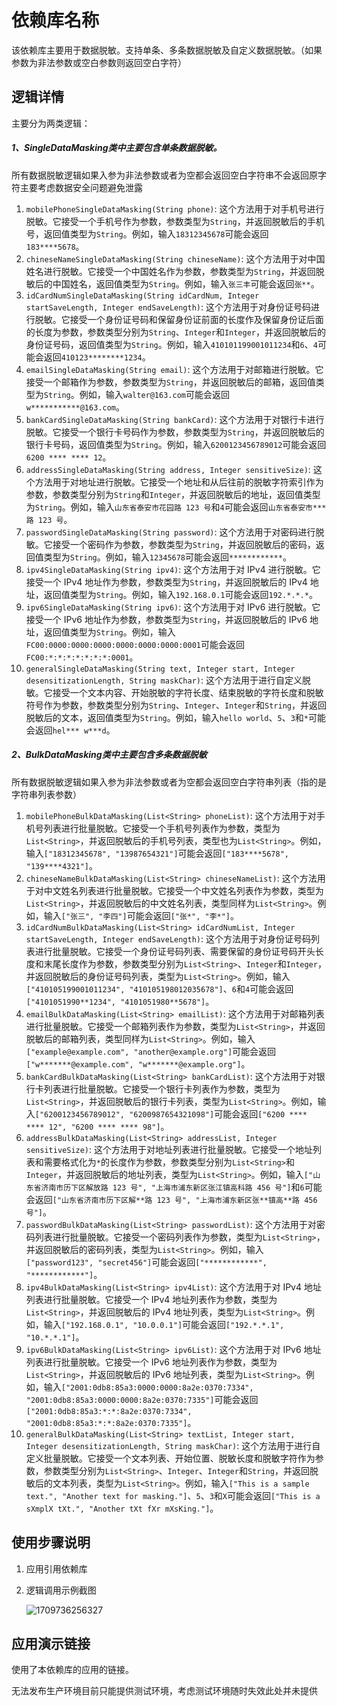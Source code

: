 # 依赖库名称

该依赖库主要用于数据脱敏。支持单条、多条数据脱敏及自定义数据脱敏。（如果参数为非法参数或空白参数则返回空白字符）

## 逻辑详情

主要分为两类逻辑：

##### 1、SingleDataMasking类中主要包含单条数据脱敏。

所有数据脱敏逻辑如果入参为非法参数或者为空都会返回空白字符串不会返回原字符主要考虑数据安全问题避免泄露

1. `mobilePhoneSingleDataMasking(String phone)`: 这个方法用于对手机号进行脱敏。它接受一个手机号作为参数，参数类型为`String`，并返回脱敏后的手机号，返回值类型为`String`。例如，输入`18312345678`可能会返回`183****5678`。
2. `chineseNameSingleDataMasking(String chineseName)`: 这个方法用于对中国姓名进行脱敏。它接受一个中国姓名作为参数，参数类型为`String`，并返回脱敏后的中国姓名，返回值类型为`String`。例如，输入`张三丰`可能会返回`张**`。
3. `idCardNumSingleDataMasking(String idCardNum, Integer startSaveLength, Integer endSaveLength)`: 这个方法用于对身份证号码进行脱敏。它接受一个身份证号码和保留身份证前面的长度作及保留身份证后面的长度为参数，参数类型分别为`String`、`Integer`和`Integer`，并返回脱敏后的身份证号码，返回值类型为`String`。例如，输入`410101199001011234`和`6`、`4`可能会返回`410123********1234`。
4. `emailSingleDataMasking(String email)`: 这个方法用于对邮箱进行脱敏。它接受一个邮箱作为参数，参数类型为`String`，并返回脱敏后的邮箱，返回值类型为`String`。例如，输入`walter@163.com`可能会返回`w***********@163.com`。
5. `bankCardSingleDataMasking(String bankCard)`: 这个方法用于对银行卡进行脱敏。它接受一个银行卡号码作为参数，参数类型为`String`，并返回脱敏后的银行卡号码，返回值类型为`String`。例如，输入`6200123456789012`可能会返回`6200 **** **** 12`。
6. `addressSingleDataMasking(String address, Integer sensitiveSize)`: 这个方法用于对地址进行脱敏。它接受一个地址和从后往前的脱敏字符索引作为参数，参数类型分别为`String`和`Integer`，并返回脱敏后的地址，返回值类型为`String`。例如，输入`山东省泰安市花园路 123 号`和`4`可能会返回`山东省泰安市***路 123 号`。
7. `passwordSingleDataMasking(String password)`: 这个方法用于对密码进行脱敏。它接受一个密码作为参数，参数类型为`String`，并返回脱敏后的密码，返回值类型为`String`。例如，输入`12345678`可能会返回`************`。
8. `ipv4SingleDataMasking(String ipv4)`: 这个方法用于对 IPv4 进行脱敏。它接受一个 IPv4 地址作为参数，参数类型为`String`，并返回脱敏后的 IPv4 地址，返回值类型为`String`。例如，输入`192.168.0.1`可能会返回`192.*.*.*`。
9. `ipv6SingleDataMasking(String ipv6)`: 这个方法用于对 IPv6 进行脱敏。它接受一个 IPv6 地址作为参数，参数类型为`String`，并返回脱敏后的 IPv6 地址，返回值类型为`String`。例如，输入`FC00:0000:0000:0000:0000:0000:0000:0001`可能会返回`FC00:*:*:*:*:*:*:*:0001`。
10. `generalSingleDataMasking(String text, Integer start, Integer desensitizationLength, String maskChar)`: 这个方法用于进行自定义脱敏。它接受一个文本内容、开始脱敏的字符长度、结束脱敏的字符长度和脱敏符号作为参数，参数类型分别为`String`、`Integer`、`Integer`和`String`，并返回脱敏后的文本，返回值类型为`String`。例如，输入`hello world`、`5`、`3`和`*`可能会返回`hel*** w***d`。

##### 2、BulkDataMasking类中主要包含多条数据脱敏

所有数据脱敏逻辑如果入参为非法参数或者为空都会返回空白字符串列表（指的是字符串列表参数）

1. `mobilePhoneBulkDataMasking(List<String> phoneList)`: 这个方法用于对手机号列表进行批量脱敏。它接受一个手机号列表作为参数，类型为`List<String>`，并返回脱敏后的手机号列表，类型也为`List<String>`。例如，输入`["18312345678", "13987654321"]`可能会返回`["183****5678", "139****4321"]`。
2. `chineseNameBulkDataMasking(List<String> chineseNameList)`: 这个方法用于对中文姓名列表进行批量脱敏。它接受一个中文姓名列表作为参数，类型为`List<String>`，并返回脱敏后的中文姓名列表，类型同样为`List<String>`。例如，输入`["张三", "李四"]`可能会返回`["张*", "李*"]`。
3. `idCardNumBulkDataMasking(List<String> idCardNumList, Integer startSaveLength, Integer endSaveLength)`: 这个方法用于对身份证号码列表进行批量脱敏。它接受一个身份证号码列表、需要保留的身份证号码开头长度和末尾长度作为参数，参数类型分别为`List<String>`、`Integer`和`Integer`，并返回脱敏后的身份证号码列表，类型为`List<String>`。例如，输入`["410105199001011234", "410105198012035678"]`、`6`和`4`可能会返回`["4101051990**1234", "4101051980**5678"]`。
4. `emailBulkDataMasking(List<String> emailList)`: 这个方法用于对邮箱列表进行批量脱敏。它接受一个邮箱列表作为参数，类型为`List<String>`，并返回脱敏后的邮箱列表，类型同样为`List<String>`。例如，输入`["example@example.com", "another@example.org"]`可能会返回`["w*******@example.com", "w*******@example.org"]`。
5. `bankCardBulkDataMasking(List<String> bankCardList)`: 这个方法用于对银行卡列表进行批量脱敏。它接受一个银行卡列表作为参数，类型为`List<String>`，并返回脱敏后的银行卡列表，类型为`List<String>`。例如，输入`["6200123456789012", "6200987654321098"]`可能会返回`["6200 **** **** 12", "6200 **** **** 98"]`。
6. `addressBulkDataMasking(List<String> addressList, Integer sensitiveSize)`: 这个方法用于对地址列表进行批量脱敏。它接受一个地址列表和需要格式化为`*`的长度作为参数，参数类型分别为`List<String>`和`Integer`，并返回脱敏后的地址列表，类型为`List<String>`。例如，输入`["山东省济南市历下区解放路 123 号", "上海市浦东新区张江镇高科路 456 号"]`和`6`可能会返回`["山东省济南市历下区解**路 123 号", "上海市浦东新区张**镇高**路 456 号"]`。
7. `passwordBulkDataMasking(List<String> passwordList)`: 这个方法用于对密码列表进行批量脱敏。它接受一个密码列表作为参数，类型为`List<String>`，并返回脱敏后的密码列表，类型为`List<String>`。例如，输入`["password123", "secret456"]`可能会返回`["************", "************"]`。
8. `ipv4BulkDataMasking(List<String> ipv4List)`: 这个方法用于对 IPv4 地址列表进行批量脱敏。它接受一个 IPv4 地址列表作为参数，类型为`List<String>`，并返回脱敏后的 IPv4 地址列表，类型为`List<String>`。例如，输入`["192.168.0.1", "10.0.0.1"]`可能会返回`["192.*.*.1", "10.*.*.1"]`。
9. `ipv6BulkDataMasking(List<String> ipv6List)`: 这个方法用于对 IPv6 地址列表进行批量脱敏。它接受一个 IPv6 地址列表作为参数，类型为`List<String>`，并返回脱敏后的 IPv6 地址列表，类型为`List<String>`。例如，输入`["2001:0db8:85a3:0000:0000:8a2e:0370:7334", "2001:0db8:85a3:0000:0000:8a2e:0370:7335"]`可能会返回`["2001:0db8:85a3:*:*:8a2e:0370:7334", "2001:0db8:85a3:*:*:8a2e:0370:7335"]`。
10. `generalBulkDataMasking(List<String> textList, Integer start, Integer desensitizationLength, String maskChar)`: 这个方法用于进行自定义批量脱敏。它接受一个文本列表、开始位置、脱敏长度和脱敏字符作为参数，参数类型分别为`List<String>`、`Integer`、`Integer`和`String`，并返回脱敏后的文本列表，类型为`List<String>`。例如，输入`["This is a sample text.", "Another text for masking."]`、`5`、`3`和`X`可能会返回`["This is a sXmplX tXt.", "Another tXt fXr mXsKing."]`。

## 使用步骤说明

1. 应用引用依赖库

3. 逻辑调用示例截图

   ![1709736256327](https://github.com/superName-w/CodeWaveAssetCompetition2024/blob/b7d4bba501d0cc82cc7e7c36f78d3def72383b52/data-masking-util/assets/1710604099941.jpg)

## 应用演示链接

使用了本依赖库的应用的链接。

无法发布生产环境目前只能提供测试环境，考虑测试环境随时失效此处并未提供
